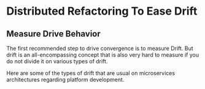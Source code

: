 # Distributed Refactoring To Ease Drift

## Measure Drive Behavior

The first recommended step to drive convergence is to measure Drift.
But drift is an all-encompassing concept that is also very hard to
measure if you do not divide it on various types of drift.

Here are some of the types of drift that are usual on microservices
architectures regarding platform development.
